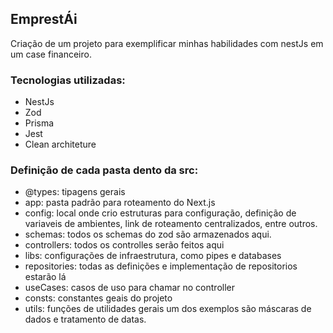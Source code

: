 ## EmprestÁi

Criação de um projeto para exemplificar minhas habilidades com nestJs em um case financeiro.

### Tecnologias utilizadas:
- NestJs
- Zod
- Prisma
- Jest
- Clean architeture
  


### Definição de cada pasta dento da src:
- @types: tipagens gerais
- app: pasta padrão para roteamento do Next.js
- config: local onde crio estruturas para configuração, definição de variaveis de ambientes, link de roteamento centralizados, entre outros.
- schemas: todos os schemas do zod são armazenados aqui.
- controllers: todos os controlles serão feitos aqui
- libs: configurações de infraestrutura, como pipes e databases
- repositories: todas as definições e implementação de repositorios estarão lá
- useCases: casos de uso para chamar no controller
- consts: constantes geais do projeto
- utils: funções de utilidades gerais um dos exemplos são máscaras de dados e tratamento de datas.
